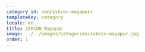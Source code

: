 ```yaml
---
category_id: /en/iskcon-mayapur/
templateKey: category
locale: en
title: ISKCON Mayapur
image: ../../images/categories/iskcon-mayapur.jpg
order: 1
---
```

